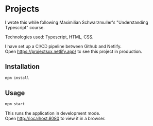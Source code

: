 # Projects

I wrote this while following Maximilian Schwarzmuller's "Understanding Typescript" course.

Technologies used: Typescript, HTML, CSS.

I have set up a CI/CD pipeline between Github and Netlify.  
Open <https://projectsxx.netlify.app/> to see this project in production.

## Installation
```sh
npm install
```
## Usage
```sh
npm start
```
This runs the application in development mode.\
Open [http://localhost:8080](http://localhost:8080) to view it in a browser.
